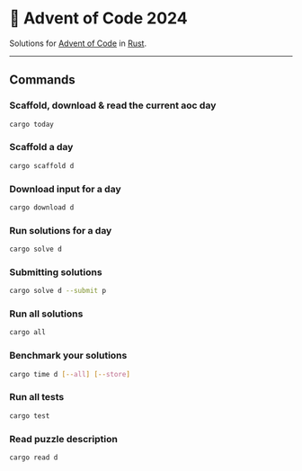 # 🎄 Advent of Code 2024

Solutions for [Advent of Code](https://adventofcode.com/) in [Rust](https://www.rust-lang.org/).

<!--- advent_readme_stars table --->

<!--- benchmarking table --->

---

## Commands

### Scaffold, download & read the current aoc day

```sh
cargo today
```

### Scaffold a day

```sh
cargo scaffold d
```

### Download input for a day
```sh
cargo download d
```

### Run solutions for a day

```sh
cargo solve d
```

### Submitting solutions

```sh
cargo solve d --submit p
```

### Run all solutions

```sh
cargo all
```

### Benchmark your solutions

```sh
cargo time d [--all] [--store]
```

### Run all tests

```sh
cargo test
```

### Read puzzle description

```sh
cargo read d
```
